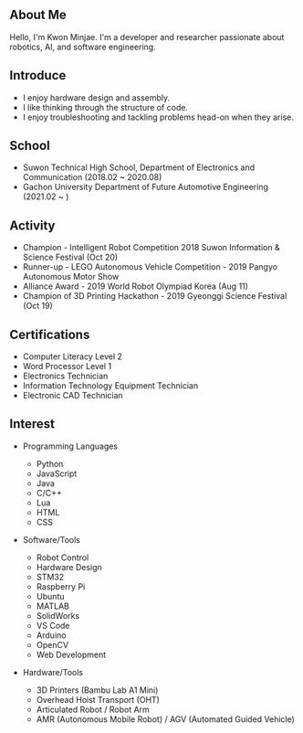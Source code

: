 ## About Me
Hello, I'm Kwon Minjae.
I'm a developer and researcher passionate about robotics, AI, and software engineering.


## Introduce
 * I enjoy hardware design and assembly.
 * I like thinking through the structure of code.
 * I enjoy troubleshooting and tackling problems head-on when they arise.

## School
 * Suwon Technical High School, Department of Electronics and Communication (2018.02 ~ 2020.08)
 * Gachon University Department of Future Automotive Engineering (2021.02 ~ )

## Activity
 * Champion - Intelligent Robot Competition 2018 Suwon Information & Science Festival (Oct 20)
 * Runner-up - LEGO Autonomous Vehicle Competition - 2019 Pangyo Autonomous Motor Show
 * Alliance Award - 2019 World Robot Olympiad Korea (Aug 11)
 * Champion of 3D Printing Hackathon - 2019 Gyeonggi Science Festival (Oct 19)
 
## Certifications

 * Computer Literacy Level 2
 * Word Processor Level 1
 * Electronics Technician
 * Information Technology Equipment Technician
 * Electronic CAD Technician
 
   
## Interest
 * Programming Languages
   * Python
   * JavaScript
   * Java
   * C/C++
   * Lua
   * HTML
   * CSS

 * Software/Tools
   * Robot Control
   * Hardware Design
   * STM32
   * Raspberry Pi
   * Ubuntu
   * MATLAB
   * SolidWorks
   * VS Code
   * Arduino
   * OpenCV
   * Web Development
     
 * Hardware/Tools
   * 3D Printers (Bambu Lab A1 Mini)
   * Overhead Hoist Transport (OHT)
   * Articulated Robot / Robot Arm
   * AMR (Autonomous Mobile Robot) / AGV (Automated Guided Vehicle)
 
<!--
**7ihin/7ihin** is a ✨ _special_ ✨ repository because its `README.md` (this file) appears on your GitHub profile.

Here are some ideas to get you started:

- 🔭 I’m currently working on ...
- 🌱 I’m currently learning ...
- 👯 I’m looking to collaborate on ...
- 🤔 I’m looking for help with ...
- 💬 Ask me about ...
- 📫 How to reach me: ...
- 😄 Pronouns: ...
- ⚡ Fun fact: ...
-->
